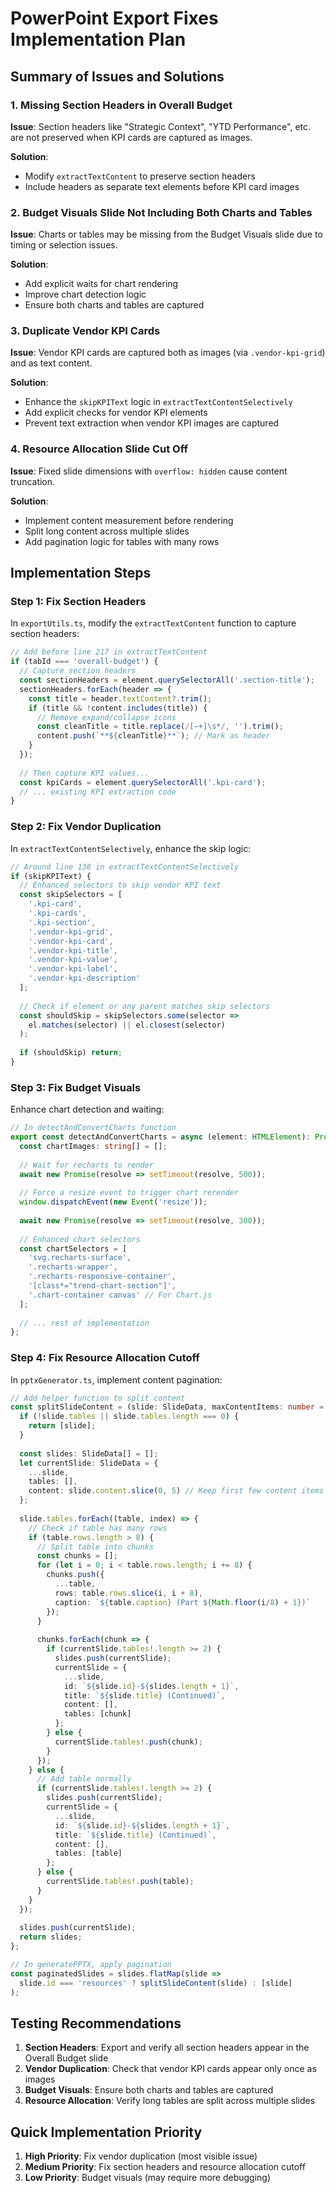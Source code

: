 # PowerPoint Export Fixes Implementation Plan

## Summary of Issues and Solutions

### 1. Missing Section Headers in Overall Budget
**Issue**: Section headers like "Strategic Context", "YTD Performance", etc. are not preserved when KPI cards are captured as images.

**Solution**: 
- Modify `extractTextContent` to preserve section headers
- Include headers as separate text elements before KPI card images

### 2. Budget Visuals Slide Not Including Both Charts and Tables
**Issue**: Charts or tables may be missing from the Budget Visuals slide due to timing or selection issues.

**Solution**:
- Add explicit waits for chart rendering
- Improve chart detection logic
- Ensure both charts and tables are captured

### 3. Duplicate Vendor KPI Cards
**Issue**: Vendor KPI cards are captured both as images (via `.vendor-kpi-grid`) and as text content.

**Solution**:
- Enhance the `skipKPIText` logic in `extractTextContentSelectively`
- Add explicit checks for vendor KPI elements
- Prevent text extraction when vendor KPI images are captured

### 4. Resource Allocation Slide Cut Off
**Issue**: Fixed slide dimensions with `overflow: hidden` cause content truncation.

**Solution**:
- Implement content measurement before rendering
- Split long content across multiple slides
- Add pagination logic for tables with many rows

## Implementation Steps

### Step 1: Fix Section Headers
In `exportUtils.ts`, modify the `extractTextContent` function to capture section headers:

```typescript
// Add before line 217 in extractTextContent
if (tabId === 'overall-budget') {
  // Capture section headers
  const sectionHeaders = element.querySelectorAll('.section-title');
  sectionHeaders.forEach(header => {
    const title = header.textContent?.trim();
    if (title && !content.includes(title)) {
      // Remove expand/collapse icons
      const cleanTitle = title.replace(/[−+]\s*/, '').trim();
      content.push(`**${cleanTitle}**`); // Mark as header
    }
  });
  
  // Then capture KPI values...
  const kpiCards = element.querySelectorAll('.kpi-card');
  // ... existing KPI extraction code
}
```

### Step 2: Fix Vendor Duplication
In `extractTextContentSelectively`, enhance the skip logic:

```typescript
// Around line 138 in extractTextContentSelectively
if (skipKPIText) {
  // Enhanced selectors to skip vendor KPI text
  const skipSelectors = [
    '.kpi-card',
    '.kpi-cards',
    '.kpi-section',
    '.vendor-kpi-grid',
    '.vendor-kpi-card',
    '.vendor-kpi-title',
    '.vendor-kpi-value',
    '.vendor-kpi-label',
    '.vendor-kpi-description'
  ];
  
  // Check if element or any parent matches skip selectors
  const shouldSkip = skipSelectors.some(selector => 
    el.matches(selector) || el.closest(selector)
  );
  
  if (shouldSkip) return;
}
```

### Step 3: Fix Budget Visuals
Enhance chart detection and waiting:

```typescript
// In detectAndConvertCharts function
export const detectAndConvertCharts = async (element: HTMLElement): Promise<string[]> => {
  const chartImages: string[] = [];
  
  // Wait for recharts to render
  await new Promise(resolve => setTimeout(resolve, 500));
  
  // Force a resize event to trigger chart rerender
  window.dispatchEvent(new Event('resize'));
  
  await new Promise(resolve => setTimeout(resolve, 300));
  
  // Enhanced chart selectors
  const chartSelectors = [
    'svg.recharts-surface',
    '.recharts-wrapper',
    '.recharts-responsive-container',
    '[class*="trend-chart-section"]',
    '.chart-container canvas' // For Chart.js
  ];
  
  // ... rest of implementation
};
```

### Step 4: Fix Resource Allocation Cutoff
In `pptxGenerator.ts`, implement content pagination:

```typescript
// Add helper function to split content
const splitSlideContent = (slide: SlideData, maxContentItems: number = 10): SlideData[] => {
  if (!slide.tables || slide.tables.length === 0) {
    return [slide];
  }
  
  const slides: SlideData[] = [];
  let currentSlide: SlideData = {
    ...slide,
    tables: [],
    content: slide.content.slice(0, 5) // Keep first few content items
  };
  
  slide.tables.forEach((table, index) => {
    // Check if table has many rows
    if (table.rows.length > 8) {
      // Split table into chunks
      const chunks = [];
      for (let i = 0; i < table.rows.length; i += 8) {
        chunks.push({
          ...table,
          rows: table.rows.slice(i, i + 8),
          caption: `${table.caption} (Part ${Math.floor(i/8) + 1})`
        });
      }
      
      chunks.forEach(chunk => {
        if (currentSlide.tables!.length >= 2) {
          slides.push(currentSlide);
          currentSlide = {
            ...slide,
            id: `${slide.id}-${slides.length + 1}`,
            title: `${slide.title} (Continued)`,
            content: [],
            tables: [chunk]
          };
        } else {
          currentSlide.tables!.push(chunk);
        }
      });
    } else {
      // Add table normally
      if (currentSlide.tables!.length >= 2) {
        slides.push(currentSlide);
        currentSlide = {
          ...slide,
          id: `${slide.id}-${slides.length + 1}`,
          title: `${slide.title} (Continued)`,
          content: [],
          tables: [table]
        };
      } else {
        currentSlide.tables!.push(table);
      }
    }
  });
  
  slides.push(currentSlide);
  return slides;
};

// In generatePPTX, apply pagination
const paginatedSlides = slides.flatMap(slide => 
  slide.id === 'resources' ? splitSlideContent(slide) : [slide]
);
```

## Testing Recommendations

1. **Section Headers**: Export and verify all section headers appear in the Overall Budget slide
2. **Vendor Duplication**: Check that vendor KPI cards appear only once as images
3. **Budget Visuals**: Ensure both charts and tables are captured
4. **Resource Allocation**: Verify long tables are split across multiple slides

## Quick Implementation Priority

1. **High Priority**: Fix vendor duplication (most visible issue)
2. **Medium Priority**: Fix section headers and resource allocation cutoff
3. **Low Priority**: Budget visuals (may require more debugging)